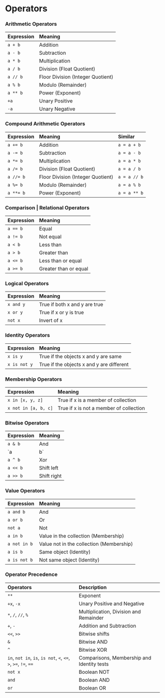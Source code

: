 # **Operators**

### **Arithmetic Operators**

**Expression** | **Meaning** 
:--- | :---
`a + b` | Addition
`a - b` | Subtraction
`a * b` | Multiplication
`a / b` | Division (Float Quotient)
`a // b` | Floor Division (Integer Quotient)
`a % b` | Modulo (Remainder)
`a ** b` | Power (Exponent)
`+a` | Unary Positive
`-a` | Unary Negative

### **Compound Arithmetic Operators**
Expression | Meaning | Similar
:--- | :--- | :---
`a += b` | Addition | `a = a + b`
`a -= b` | Subtraction | `a = a - b`
`a *= b` | Multiplication | `a = a * b`
`a /= b` | Division (Float Quotient) | `a = a / b`
`a //= b` | Floor Division (Integer Quotient) | `a = a // b`
`a %= b` | Modulo (Remainder) | `a = a % b`
`a **= b` | Power (Exponent) | `a = a ** b`

### **Comparison | Relational Operators**
**Expression** | **Meaning** 
:--- | :---
`a == b` | Equal
`a != b` | Not equal
`a < b` | Less than
`a > b` | Greater than
`a <= b` | Less than or equal
`a >= b` | Greater than or equal

### **Logical Operators** 
**Expression** | **Meaning** 
:--- | :---
`x and y` | True if both x and y are true
`x or y` | True if x or y is true
`not x` | Invert of x

### **Identity Operators**
**Expression** | **Meaning** 
:--- | :---
`x is y` | True if the objects x and y are same
`x is not y` | True if the objects x and y are different

### **Membership Operators** 
**Expression** | **Meaning** 
:--- | :---
`x in [x, y, z]` | True if x is a member of collection 
`x not in [a, b, c]` | True if x is not a member of collection

### **Bitwise Operators**
**Expression** | **Meaning** 
:--- | :---
`a & b` | And
`a | b` | Or
`a ^ b` | Xor
`a << b` | Shift left
`a >> b` | Shift right

### **Value Operators**
**Expression** | **Meaning** 
:--- | :---
`a and b` | And
`a or b` | Or
`not a` | Not
`a in b` | Value in the collection (Membership)
`a not in b` | Value not in the collection (Membership)
`a is b` | Same object (Identity)
`a is not b` | Not same object (Identity)

### **Operator Precedence**
**Operators** | **Description**
:--- | :---
`**` | Exponent
`+x`, `-x` | Unary Positive and Negative
`*`, `/`, `//`, `%` | Multiplication, Division and Remainder
`+`, `-` | Addition and Subtraction
`<<`, `>>` | Bitwise shifts
`&` | Bitwise AND 
`^` | Bitwise XOR
`in`, `not in`, `is`, `is not`, `<`, `<=`, `>`, `>=`, `!=`, `==` | Comparisons, Membership and Identity tests
`not x` | Boolean NOT
`and` | Boolean AND
`or` | Boolean OR
